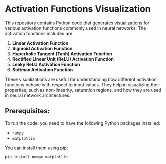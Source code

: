 # Activation Functions Visualization

This repository contains Python code that generates visualizations for various activation functions commonly used in neural networks. The activation functions included are:

1. **Linear Activation Function**
2. **Sigmoid Activation Function**
3. **Hyperbolic Tangent (Tanh) Activation Function**
4. **Rectified Linear Unit (ReLU) Activation Function**
5. **Leaky ReLU Activation Function**
6. **Softmax Activation Function**

These visualizations are useful for understanding how different activation functions behave with respect to input values. They help in visualizing their properties, such as non-linearity, saturation regions, and how they are used in neural network architectures.

## Prerequisites:

To run the code, you need to have the following Python packages installed:
- `numpy`
- `matplotlib`

You can install them using pip:

```bash
pip install numpy matplotlib
